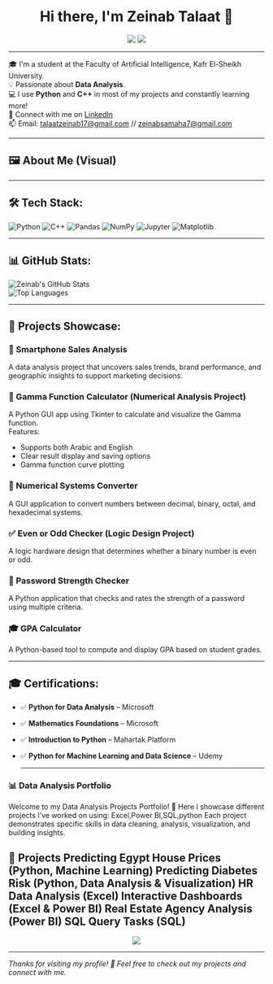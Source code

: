 <h1 align="center">Hi there, I'm Zeinab Talaat 👋</h1>

<p align="center">
  <img src="https://img.shields.io/badge/AI%20Student-Kafr%20El%20Sheikh%20University-blue?style=for-the-badge" />
  <img src="https://img.shields.io/badge/Data%20Analysis-📊-green?style=for-the-badge" />
</p>

---

🎓 I'm a student at the Faculty of Artificial Intelligence, Kafr El-Sheikh University.  
💡 Passionate about **Data Analysis**.  
💻 I use **Python** and **C++** in most of my projects and constantly learning more!  
🔗 Connect with me on [LinkedIn](https://www.linkedin.com/in/zeinab-samaha-8887b332a)  
📫 Email: talaatzeinab17@gmail.com // zeinabsamaha7@gmail.com


---

## 🖼️ About Me (Visual)

---

## 🛠️ Tech Stack:

![Python](https://img.shields.io/badge/Python-3670A0?style=for-the-badge&logo=python&logoColor=ffdd54)
![C++](https://img.shields.io/badge/C++-00599C?style=for-the-badge&logo=c%2B%2B&logoColor=white)
![Pandas](https://img.shields.io/badge/Pandas-150458?style=for-the-badge&logo=pandas&logoColor=white)
![NumPy](https://img.shields.io/badge/Numpy-013243?style=for-the-badge&logo=numpy&logoColor=white)
![Jupyter](https://img.shields.io/badge/Jupyter-F37626?style=for-the-badge&logo=jupyter&logoColor=white)
![Matplotlib](https://img.shields.io/badge/Matplotlib-2066A0?style=for-the-badge&logo=matplotlib&logoColor=white)

---

## 📊 GitHub Stats:

![Zeinab's GitHub Stats](https://github-readme-stats.vercel.app/api?username=ZeinabTalaat&show_icons=true&theme=radical)  
![Top Languages](https://github-readme-stats.vercel.app/api/top-langs/?username=ZeinabTalaat&layout=compact&theme=radical)

---

## 🚀 Projects Showcase:

### 📱 Smartphone Sales Analysis  
A data analysis project that uncovers sales trends, brand performance, and geographic insights to support marketing decisions.

### 🔢 Gamma Function Calculator (Numerical Analysis Project)  
A Python GUI app using Tkinter to calculate and visualize the Gamma function.  
Features:
- Supports both Arabic and English  
- Clear result display and saving options  
- Gamma function curve plotting  

### 🔣 Numerical Systems Converter  
A GUI application to convert numbers between decimal, binary, octal, and hexadecimal systems.

### ✅ Even or Odd Checker (Logic Design Project)  
A logic hardware design that determines whether a binary number is even or odd.

### 🔐 Password Strength Checker  
A Python application that checks and rates the strength of a password using multiple criteria.

### 🎓 GPA Calculator  
A Python-based tool to compute and display GPA based on student grades.


---

## 🎓 Certifications:

- ✅ **Python for Data Analysis** – Microsoft  
- ✅ **Mathematics Foundations** – Microsoft  
- ✅ **Introduction to Python** – Mahartak Platform  
- ✅ **Python for Machine Learning and Data Science** – Udemy

  ----
  
###  📊 Data Analysis Portfolio

Welcome to my Data Analysis Projects Portfolio! 🚀
Here I showcase different projects I’ve worked on using:
Excel,Power BI,SQL,python
Each project demonstrates specific skills in data cleaning, analysis, visualization, and building insights.

🔎 Projects
Predicting Egypt House Prices (Python, Machine Learning)
Predicting Diabetes Risk (Python, Data Analysis & Visualization)
HR Data Analysis (Excel)
Interactive Dashboards (Excel & Power BI)
Real Estate Agency Analysis (Power BI)
SQL Query Tasks (SQL)
---

<p align="center">
  <img src="https://capsule-render.vercel.app/api?type=waving&color=gradient&height=120&section=footer"/>
</p>

---

*Thanks for visiting my profile! 💙 Feel free to check out my projects and connect with me.*

